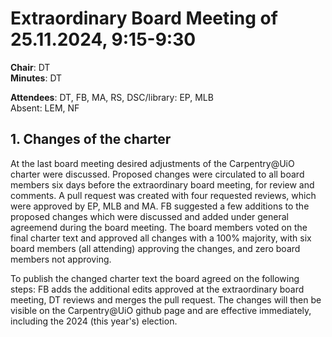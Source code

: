 # Extraordinary Board Meeting of 25.11.2024, 9:15-9:30

**Chair**: DT  
**Minutes**: DT

**Attendees**: DT, FB, MA, RS, DSC/library: EP, MLB  
Absent: LEM, NF

## 1. Changes of the charter
At the last board meeting desired adjustments of the Carpentry@UiO charter were discussed. 
Proposed changes were circulated to all board members six days before the extraordinary board meeting, for review and comments. A pull request was created with four requested reviews, which were approved by EP, MLB and MA. FB suggested a few additions to the proposed changes which were discussed and added under general agreemend during the board meeting. The board members voted on the final charter text and approved all changes with a 100% majority, with six board members (all attending) approving the changes, and zero board members not approving.

To publish the changed charter text the board agreed on the following steps: FB adds the additional edits approved at the extraordinary board meeting, DT reviews and merges the pull request. The changes will then be visible on the Carpentry@UiO github page and are effective immediately, including the 2024 (this year's) election.
